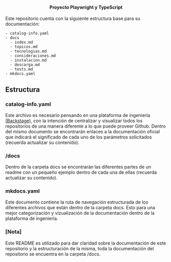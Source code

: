 <h4 align="center">Proyecto Playwright y TypeScript</h4>

Este repositorio cuenta con la siguiente estructura base para su documentación:

```
- catalog-info.yaml
- docs
  - index.md
  - topicos.md
  - tecnologias.md
  - consideraciones.md
  - instalacion.md
  - descarga.md
  - tests.md
- mkdocs.yaml
```


## Estructura

### catalog-info.yaml

Este archivo es necesario pensando en una plataforma de ingeniería [(Backstage)](https://backstage.io/docs/overview/what-is-backstage), con la intención de centralizar y visualizar todos los repositorios de una manera diferente a lo que puede proveer Github. Dentro del mismo documento se encontrarán enlaces a la documentación oficial que indicará el significado de cada uno de los parámetros solicitados (recuerda actualizar su contenido).

### /docs

Dentro de la carpeta docs se encontrarán las diferentes partes de un readme con un pequeño ejemplo dentro de cada una de ellas (recuerda actualizar su contenido).

### mkdocs.yaml

Este documento contiene la ruta de navegación estructurada de los diferentes archivos que están dentro de la carpeta docs. Esto para una mejor categorización y vizualización de la documentación dentro de la plataforma de ingeniería.


### [Nota]
Este README es utilizado para dar claridad sobre la documentación de este repositorio y la estructuración de la misma, toda la documentación del repositorio se encuentra en la carpeta /docs. 
